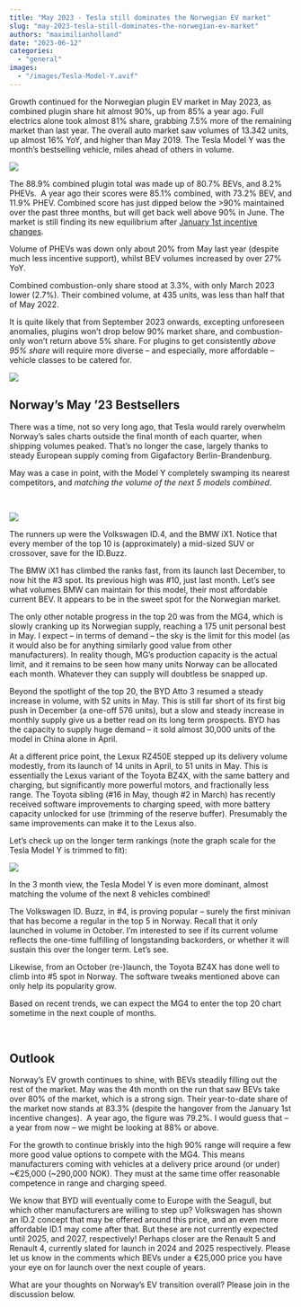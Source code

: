 ```yaml
---
title: "May 2023 - Tesla still dominates the Norwegian EV market"
slug: "may-2023-tesla-still-dominates-the-norwegian-ev-market"
authors: "maximilianholland"
date: "2023-06-12"
categories: 
  - "general"
images: 
  - "/images/Tesla-Model-Y.avif"
---
```


Growth continued for the Norwegian plugin EV market in May 2023, as combined plugin share hit almost 90%, up from 85% a year ago. Full electrics alone took almost 81% share, grabbing 7.5% more of the remaining market than last year. The overall auto market saw volumes of 13.342 units, up almost 16% YoY, and higher than May 2019. The Tesla Model Y was the month’s bestselling vehicle, miles ahead of others in volume.

![](images/May-2023-Norway-Passenger-Auto-Registrations.avif)

The 88.9% combined plugin total was made up of 80.7% BEVs, and 8.2% PHEVs.  A year ago their scores were 85.1% combined, with 73.2% BEV, and 11.9% PHEV. Combined score has just dipped below the >90% maintained over the past three months, but will get back well above 90% in June. The market is still finding its new equilibrium after [January 1st incentive changes](/2023/01/05/ev-sales-in-norway-explode-ahead-of-policy-changes/).

Volume of PHEVs was down only about 20% from May last year (despite much less incentive support), whilst BEV volumes increased by over 27% YoY.

Combined combustion-only share stood at 3.3%, with only March 2023 lower (2.7%). Their combined volume, at 435 units, was less than half that of May 2022.

It is quite likely that from September 2023 onwards, excepting unforeseen anomalies, plugins won’t drop below 90% market share, and combustion-only won’t return above 5% share. For plugins to get consistently _above 95% share_ will require more diverse – and especially, more affordable – vehicle classes to be catered for.

![](images/May-2023-Norway-Monthly-Powertrain-Market-Share.avif)

## Norway’s May ’23 Bestsellers

There was a time, not so very long ago, that Tesla would rarely overwhelm Norway’s sales charts outside the final month of each quarter, when shipping volumes peaked. That’s no longer the case, largely thanks to steady European supply coming from Gigafactory Berlin-Brandenburg.

May was a case in point, with the Model Y completely swamping its nearest competitors, and _matching the volume of the next 5 models combined_.

 

![](images/Norway-BEVs-May-23.avif)

The runners up were the Volkswagen ID.4, and the BMW iX1. Notice that every member of the top 10 is (approximately) a mid-sized SUV or crossover, save for the ID.Buzz.

The BMW iX1 has climbed the ranks fast, from its launch last December, to now hit the #3 spot. Its previous high was #10, just last month. Let’s see what volumes BMW can maintain for this model, their most affordable current BEV. It appears to be in the sweet spot for the Norwegian market.

The only other notable progress in the top 20 was from the MG4, which is slowly cranking up its Norwegian supply, reaching a 175 unit personal best in May. I expect – in terms of demand – the sky is the limit for this model (as it would also be for anything similarly good value from other manufacturers). In reality though, MG’s production capacity is the actual limit, and it remains to be seen how many units Norway can be allocated each month. Whatever they can supply will doubtless be snapped up.

Beyond the spotlight of the top 20, the BYD Atto 3 resumed a steady increase in volume, with 52 units in May. This is still far short of its first big push in December (a one-off 576 units), but a slow and steady increase in monthly supply give us a better read on its long term prospects. BYD has the capacity to supply huge demand – it sold almost 30,000 units of the model in China alone in April.

At a different price point, the Lexux RZ450E stepped up its delivery volume modestly, from its launch of 14 units in April, to 51 units in May. This is essentially the Lexus variant of the Toyota BZ4X, with the same battery and charging, but significantly more powerful motors, and fractionally less range. The Toyota sibling (#16 in May, though #2 in March) has recently received software improvements to charging speed, with more battery capacity unlocked for use (trimming of the reserve buffer). Presumably the same improvements can make it to the Lexus also.

Let’s check up on the longer term rankings (note the graph scale for the Tesla Model Y is trimmed to fit):

![](images/Norway-BEVs-May-23-Trailing-Qtr-TIDY.avif)

In the 3 month view, the Tesla Model Y is even more dominant, almost matching the volume of the next 8 vehicles combined!

The Volkswagen ID. Buzz, in #4, is proving popular – surely the first minivan that has become a regular in the top 5 in Norway. Recall that it only launched in volume in October. I’m interested to see if its current volume reflects the one-time fulfilling of longstanding backorders, or whether it will sustain this over the longer term. Let’s see.

Likewise, from an October (re-)launch, the Toyota BZ4X has done well to climb into #5 spot in Norway. The software tweaks mentioned above can only help its popularity grow.

Based on recent trends, we can expect the MG4 to enter the top 20 chart sometime in the next couple of months.

 

## Outlook

Norway’s EV growth continues to shine, with BEVs steadily filling out the rest of the market. May was the 4th month on the run that saw BEVs take over 80% of the market, which is a strong sign. Their year-to-date share of the market now stands at 83.3% (despite the hangover from the January 1st incentive changes).  A year ago, the figure was 79.2%. I would guess that – a year from now – we might be looking at 88% or above.

For the growth to continue briskly into the high 90% range will require a few more good value options to compete with the MG4. This means manufacturers coming with vehicles at a delivery price around (or under) ~€25,000 (~290,000 NOK). They must at the same time offer reasonable competence in range and charging speed.

We know that BYD will eventually come to Europe with the Seagull, but which other manufacturers are willing to step up? Volkswagen has shown an ID.2 concept that may be offered around this price, and an even more affordable ID.1 may come after that. But these are not currently expected until 2025, and 2027, respectively! Perhaps closer are the Renault 5 and Renault 4, currently slated for launch in 2024 and 2025 respectively. Please let us know in the comments which BEVs under a €25,000 price you have your eye on for launch over the next couple of years.

What are your thoughts on Norway’s EV transition overall? Please join in the discussion below.
